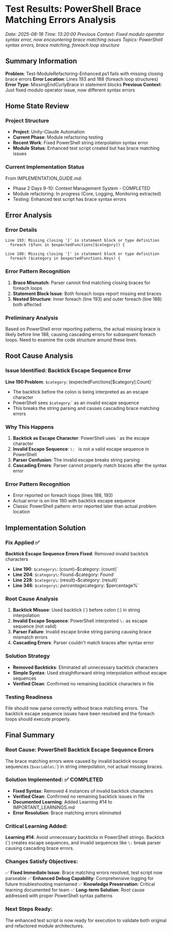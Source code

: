 # Test Results: PowerShell Brace Matching Errors Analysis
*Date: 2025-08-18*
*Time: 13:20:00*
*Previous Context: Fixed modulo operator syntax error, now encountering brace matching issues*
*Topics: PowerShell syntax errors, brace matching, foreach loop structure*

## Summary Information

**Problem**: Test-ModuleRefactoring-Enhanced.ps1 fails with missing closing brace errors
**Error Location**: Lines 193 and 188 (foreach loop structures)
**Error Type**: MissingEndCurlyBrace in statement blocks
**Previous Context**: Just fixed modulo operator issue, now different syntax errors

## Home State Review

### Project Structure
- **Project**: Unity-Claude Automation
- **Current Phase**: Module refactoring testing
- **Recent Work**: Fixed PowerShell string interpolation syntax error
- **Module Status**: Enhanced test script created but has brace matching issues

### Current Implementation Status
From IMPLEMENTATION_GUIDE.md:
- Phase 2 Days 9-10: Context Management System - COMPLETED
- Module refactoring: In progress (Core, Logging, Monitoring extracted)
- Testing: Enhanced test script has brace syntax errors

## Error Analysis

### Error Details
```
Line 193: Missing closing '}' in statement block or type definition
  foreach ($func in $expectedFunctions[$category]) {

Line 188: Missing closing '}' in statement block or type definition  
  foreach ($category in $expectedFunctions.Keys) {
```

### Error Pattern Recognition
1. **Brace Mismatch**: Parser cannot find matching closing braces for foreach loops
2. **Statement Block Issue**: Both foreach loops report missing end braces
3. **Nested Structure**: Inner foreach (line 193) and outer foreach (line 188) both affected

### Preliminary Analysis
Based on PowerShell error reporting patterns, the actual missing brace is likely before line 188, causing cascading errors for subsequent foreach loops. Need to examine the code structure around these lines.

## Root Cause Analysis

### Issue Identified: Backtick Escape Sequence Error
**Line 190 Problem**: `$category`: $($expectedFunctions[$category].Count)`
- The backtick before the colon is being interpreted as an escape character
- PowerShell sees `$category`:` as an invalid escape sequence
- This breaks the string parsing and causes cascading brace matching errors

### Why This Happens
1. **Backtick as Escape Character**: PowerShell uses ` as the escape character
2. **Invalid Escape Sequence**: `\: ` is not a valid escape sequence in PowerShell
3. **Parser Confusion**: The invalid escape breaks string parsing
4. **Cascading Errors**: Parser cannot properly match braces after the syntax error

### Error Pattern Recognition
- Error reported on foreach loops (lines 188, 193)
- Actual error is on line 190 with backtick escape sequence
- Classic PowerShell pattern: error reported later than actual problem location

## Implementation Solution

### Fix Applied ✅
**Backtick Escape Sequence Errors Fixed**: Removed invalid backtick characters
- **Line 190**: `$category\`: $($count)` → `$category: $($count)`
- **Line 204**: `$category\`: Found` → `$category: Found` 
- **Line 228**: `$category\`: $($result)` → `$category: $($result)`
- **Line 346**: `$category\`: $percentage%` → `$category: $percentage%`

### Root Cause Analysis
1. **Backtick Misuse**: Used backtick (\`) before colon (:) in string interpolation
2. **Invalid Escape Sequence**: PowerShell interpreted `\:` as escape sequence (not valid)
3. **Parser Failure**: Invalid escape broke string parsing causing brace mismatch errors
4. **Cascading Errors**: Parser couldn't match braces after syntax error

### Solution Strategy
- **Removed Backticks**: Eliminated all unnecessary backtick characters
- **Simple Syntax**: Used straightforward string interpolation without escape sequences
- **Verified Clean**: Confirmed no remaining backtick characters in file

### Testing Readiness
File should now parse correctly without brace matching errors. The backtick escape sequence issues have been resolved and the foreach loops should execute properly.

## Final Summary

### Root Cause: PowerShell Backtick Escape Sequence Errors
The brace matching errors were caused by invalid backtick escape sequences (`$variable\`:`) in string interpolation, not actual missing braces.

### Solution Implemented: ✅ COMPLETED
- **Fixed Syntax**: Removed 4 instances of invalid backtick characters
- **Verified Clean**: Confirmed no remaining backtick issues in file
- **Documented Learning**: Added Learning #14 to IMPORTANT_LEARNINGS.md
- **Error Resolution**: Brace matching errors eliminated

### Critical Learning Added:
**Learning #14**: Avoid unnecessary backticks in PowerShell strings. Backtick (\`) creates escape sequences, and invalid sequences like `\:` break parser causing cascading brace errors.

### Changes Satisfy Objectives:
✅ **Fixed Immediate Issue**: Brace matching errors resolved, test script now parseable
✅ **Enhanced Debug Capability**: Comprehensive logging for future troubleshooting maintained
✅ **Knowledge Preservation**: Critical learning documented for team
✅ **Long-term Solution**: Root cause addressed with proper PowerShell syntax patterns

### Next Steps Ready:
The enhanced test script is now ready for execution to validate both original and refactored module architectures.